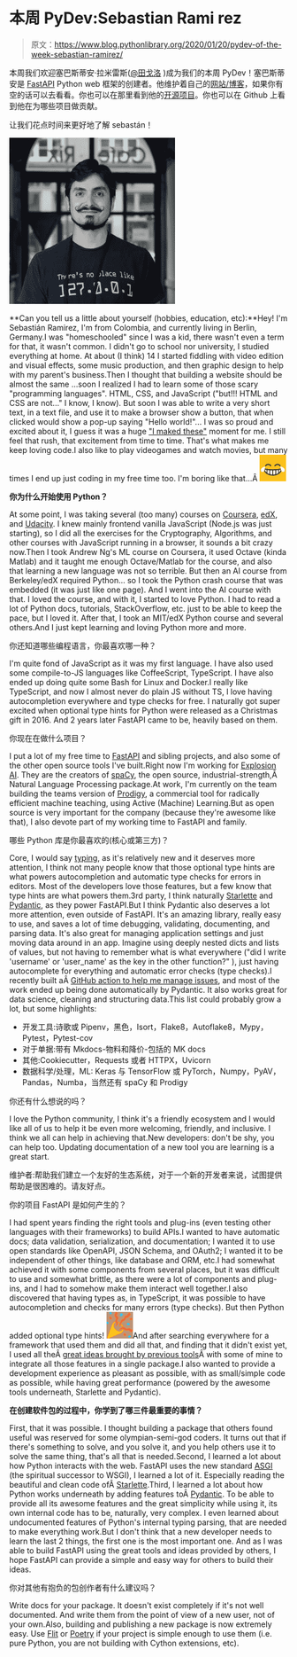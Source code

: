 # 本周 PyDev:Sebastian Rami rez

> 原文：<https://www.blog.pythonlibrary.org/2020/01/20/pydev-of-the-week-sebastian-ramirez/>

本周我们欢迎塞巴斯蒂安·拉米雷斯([@田戈洛](https://twitter.com/tiangolo) )成为我们的本周 PyDev！塞巴斯蒂安是 [FastAPI](https://fastapi.tiangolo.com/) Python web 框架的创建者。他维护着自己的[网站/博客](https://tiangolo.com/)，如果你有空的话可以去看看。你也可以在那里看到他的[开源项目](https://tiangolo.netlify.com/projects/)。你也可以在 Github 上看到他在为哪些项目做贡献。

让我们花点时间来更好地了解 sebastán！

![SebastiÃ¡n RamÃ­rez](img/61cdc627456283ffe093b91b24def198.png)

**Can you tell us a little about yourself (hobbies, education, etc):**Hey! I'm Sebastián Rami­rez, I'm from Colombia, and currently living in Berlin, Germany.I was "homeschooled" since I was a kid, there wasn't even a term for that, it wasn't common. I didn't go to school nor university, I studied everything at home. At about (I think) 14 I started fiddling with video edition and visual effects, some music production, and then graphic design to help with my parent's business.Then I thought that building a website should be almost the same ...soon I realized I had to learn some of those scary "programming languages". HTML, CSS, and JavaScript ("but!!! HTML and CSS are not..." I know, I know). But soon I was able to write a very short text, in a text file, and use it to make a browser show a button, that when clicked would show a pop-up saying "Hello world!"... I was so proud and excited about it, I guess it was a huge ["I maked these"](http://theawkwardyeti.com/comic/gall-bladders-day/) moment for me. I still feel that rush, that excitement from time to time. That's what makes me keep loving code.I also like to play videogames and watch movies, but many times I end up just coding in my free time too. I'm boring like that...Â ![ðŸ˜‚](img/942036b8ca451ae690d70caf902c0db1.png)

**你为什么开始使用 Python？**

At some point, I was taking several (too many) courses on [Coursera](https://www.coursera.org/), [edX](https://www.edx.org/), and [Udacity](https://www.udacity.com/). I knew mainly frontend vanilla JavaScript (Node.js was just starting), so I did all the exercises for the Cryptography, Algorithms, and other courses with JavaScript running in a browser, it sounds a bit crazy now.Then I took Andrew Ng's ML course on Coursera, it used Octave (kinda Matlab) and it taught me enough Octave/Matlab for the course, and also that learning a new language was not so terrible. But then an AI course from Berkeley/edX required Python... so I took the Python crash course that was embedded (it was just like one page). And I went into the AI course with that. I loved the course, and with it, I started to love Python. I had to read a lot of Python docs, tutorials, StackOverflow, etc. just to be able to keep the pace, but I loved it. After that, I took an MIT/edX Python course and several others.And I just kept learning and loving Python more and more.

你还知道哪些编程语言，你最喜欢哪一种？

I'm quite fond of JavaScript as it was my first language. I have also used some compile-to-JS languages like CoffeeScript, TypeScript. I have also ended up doing quite some Bash for Linux and Docker.I really like TypeScript, and now I almost never do plain JS without TS, I love having autocompletion everywhere and type checks for free. I naturally got super excited when optional type hints for Python were released as a Christmas gift in 2016\. And 2 years later FastAPI came to be, heavily based on them.

你现在在做什么项目？

I put a lot of my free time to [FastAPI](https://fastapi.tiangolo.com/) and sibling projects, and also some of the other open source tools I've built.Right now I'm working for [Explosion AI](https://explosion.ai/). They are the creators of [spaCy](https://spacy.io/), the open source, industrial-strength,Â Natural Language Processing package.At work, I'm currently on the team building the teams version of [Prodigy](https://prodi.gy/), a commercial tool for radically efficient machine teaching, using Active (Machine) Learning.But as open source is very important for the company (because they're awesome like that), I also devote part of my working time to FastAPI and family.

哪些 Python 库是你最喜欢的(核心或第三方)？

Core, I would say [typing](https://docs.python.org/3/library/typing.html), as it's relatively new and it deserves more attention, I think not many people know that those optional type hints are what powers autocompletion and automatic type checks for errors in editors. Most of the developers love those features, but a few know that type hints are what powers them.3rd party, I think naturally [Starlette](https://www.starlette.io/) and [Pydantic](https://pydantic-docs.helpmanual.io/), as they power FastAPI.But I think Pydantic also deserves a lot more attention, even outside of FastAPI. It's an amazing library, really easy to use, and saves a lot of time debugging, validating, documenting, and parsing data. It's also great for managing application settings and just moving data around in an app. Imagine using deeply nested dicts and lists of values, but not having to remember what is what everywhere ("did I write 'username' or 'user_name' as the key in the other function?" ), just having autocomplete for everything and automatic error checks (type checks).I recently built aÂ [GitHub action to help me manage issues](https://github.com/tiangolo/issue-manager), and most of the work ended up being done automatically by Pydantic. It also works great for data science, cleaning and structuring data.This list could probably grow a lot, but some highlights:

*   开发工具:诗歌或 Pipenv，黑色，Isort，Flake8，Autoflake8，Mypy，Pytest，Pytest-cov
*   对于单据:带有 Mkdocs-物料和降价-包括的 MK docs
*   其他:Cookiecutter，Requests 或者 HTTPX，Uvicorn
*   数据科学/处理，ML: Keras 与 TensorFlow 或 PyTorch，Numpy，PyAV，Pandas，Numba，当然还有 spaCy 和 Prodigy

你还有什么想说的吗？

I love the Python community, I think it's a friendly ecosystem and I would like all of us to help it be even more welcoming, friendly, and inclusive. I think we all can help in achieving that.New developers: don't be shy, you can help too. Updating documentation of a new tool you are learning is a great start.

维护者:帮助我们建立一个友好的生态系统，对于一个新的开发者来说，试图提供帮助是很困难的。请友好点。

你的项目 FastAPI 是如何产生的？

I had spent years finding the right tools and plug-ins (even testing other languages with their frameworks) to build APIs.I wanted to have automatic docs; data validation, serialization, and documentation; I wanted it to use open standards like OpenAPI, JSON Schema, and OAuth2; I wanted it to be independent of other things, like database and ORM, etc.I had somewhat achieved it with some components from several places, but it was difficult to use and somewhat brittle, as there were a lot of components and plug-ins, and I had to somehow make them interact well together.I also discovered that having types as, in TypeScript, it was possible to have autocompletion and checks for many errors (type checks). But then Python added optional type hints! ![ðŸŽ‰](img/0e227694f5c7098efdfebbf0d5f5cd9d.png)And after searching everywhere for a framework that used them and did all that, and finding that it didn't exist yet, I used all theÂ [great ideas brought by previous tools](https://fastapi.tiangolo.com/alternatives/)Â with some of mine to integrate all those features in a single package.I also wanted to provide a development experience as pleasant as possible, with as small/simple code as possible, while having great performance (powered by the awesome tools underneath, Starlette and Pydantic).

**在创建软件包的过程中，你学到了哪三件最重要的事情？**

First, that it was possible. I thought building a package that others found useful was reserved for some olympian-semi-god coders. It turns out that if there's something to solve, and you solve it, and you help others use it to solve the same thing, that's all that is needed.Second, I learned a lot about how Python interacts with the web. FastAPI uses the new standard [ASGI](https://channels.readthedocs.io/en/latest/asgi.html) (the spiritual successor to WSGI), I learned a lot of it. Especially reading the beautiful and clean code ofÂ [Starlette](https://github.com/encode/starlette).Third, I learned a lot about how Python works underneath by adding features toÂ [Pydantic](https://github.com/samuelcolvin/pydantic/). To be able to provide all its awesome features and the great simplicity while using it, its own internal code has to be, naturally, very complex. I even learned about undocumented features of Python's internal typing parsing, that are needed to make everything work.But I don't think that a new developer needs to learn the last 2 things, the first one is the most important one. And as I was able to build FastAPI using the great tools and ideas provided by others, I hope FastAPI can provide a simple and easy way for others to build their ideas.

你对其他有抱负的包创作者有什么建议吗？

Write docs for your package. It doesn't exist completely if it's not well documented. And write them from the point of view of a new user, not of your own.Also, building and publishing a new package is now extremely easy. Use [Flit](https://flit.readthedocs.io/en/latest/index.html) or [Poetry](https://python-poetry.org/) if your project is simple enough to use them (i.e. pure Python, you are not building with Cython extensions, etc).